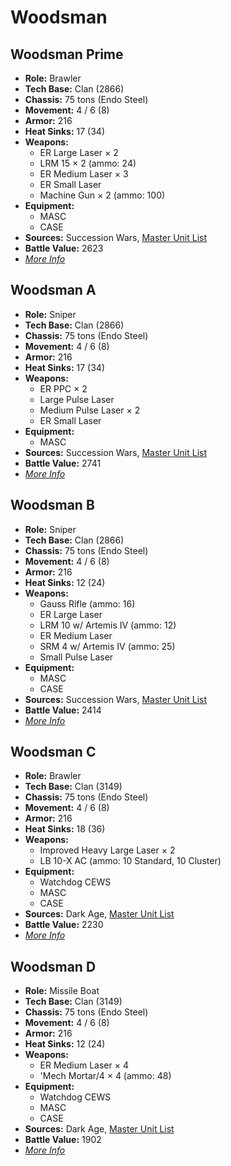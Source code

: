 # Woodsman
## Woodsman Prime
- **Role:** Brawler
- **Tech Base:** Clan (2866)
- **Chassis:** 75 tons (Endo Steel)
- **Movement:** 4 / 6 (8)
- **Armor:** 216
- **Heat Sinks:** 17 (34)
- **Weapons:**
  - ER Large Laser × 2
  - LRM 15 × 2 (ammo: 24)
  - ER Medium Laser × 3
  - ER Small Laser
  - Machine Gun × 2 (ammo: 100)
- **Equipment:**
  - MASC
  - CASE
- **Sources:** Succession Wars, [Master Unit List](http://masterunitlist.info/Unit/Details/3587/woodsman-prime)
- **Battle Value:** 2623
- [*More Info*](woodsman/woodsman_prime.md)

## Woodsman A
- **Role:** Sniper
- **Tech Base:** Clan (2866)
- **Chassis:** 75 tons (Endo Steel)
- **Movement:** 4 / 6 (8)
- **Armor:** 216
- **Heat Sinks:** 17 (34)
- **Weapons:**
  - ER PPC × 2
  - Large Pulse Laser
  - Medium Pulse Laser × 2
  - ER Small Laser
- **Equipment:**
  - MASC
- **Sources:** Succession Wars, [Master Unit List](http://masterunitlist.info/Unit/Details/3586/woodsman-a)
- **Battle Value:** 2741
- [*More Info*](woodsman/woodsman_a.md)

## Woodsman B
- **Role:** Sniper
- **Tech Base:** Clan (2866)
- **Chassis:** 75 tons (Endo Steel)
- **Movement:** 4 / 6 (8)
- **Armor:** 216
- **Heat Sinks:** 12 (24)
- **Weapons:**
  - Gauss Rifle (ammo: 16)
  - ER Large Laser
  - LRM 10 w/ Artemis IV (ammo: 12)
  - ER Medium Laser
  - SRM 4 w/ Artemis IV (ammo: 25)
  - Small Pulse Laser
- **Equipment:**
  - MASC
  - CASE
- **Sources:** Succession Wars, [Master Unit List](http://masterunitlist.info/Unit/Details/7643/woodsman-b)
- **Battle Value:** 2414
- [*More Info*](woodsman/woodsman_b.md)

## Woodsman C
- **Role:** Brawler
- **Tech Base:** Clan (3149)
- **Chassis:** 75 tons (Endo Steel)
- **Movement:** 4 / 6 (8)
- **Armor:** 216
- **Heat Sinks:** 18 (36)
- **Weapons:**
  - Improved Heavy Large Laser × 2
  - LB 10-X AC (ammo: 10 Standard, 10 Cluster)
- **Equipment:**
  - Watchdog CEWS
  - MASC
  - CASE
- **Sources:** Dark Age, [Master Unit List](http://masterunitlist.info/Unit/Details/7644/woodsman-c)
- **Battle Value:** 2230
- [*More Info*](woodsman/woodsman_c.md)

## Woodsman D
- **Role:** Missile Boat
- **Tech Base:** Clan (3149)
- **Chassis:** 75 tons (Endo Steel)
- **Movement:** 4 / 6 (8)
- **Armor:** 216
- **Heat Sinks:** 12 (24)
- **Weapons:**
  - ER Medium Laser × 4
  - 'Mech Mortar/4 × 4 (ammo: 48)
- **Equipment:**
  - Watchdog CEWS
  - MASC
  - CASE
- **Sources:** Dark Age, [Master Unit List](http://masterunitlist.info/Unit/Details/7645/woodsman-d)
- **Battle Value:** 1902
- [*More Info*](woodsman/woodsman_d.md)

